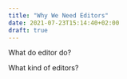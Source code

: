 ```yaml
---
title: "Why We Need Editors"
date: 2021-07-23T15:14:40+02:00
draft: true
---
```


What do editor do?

What kind of editors?

